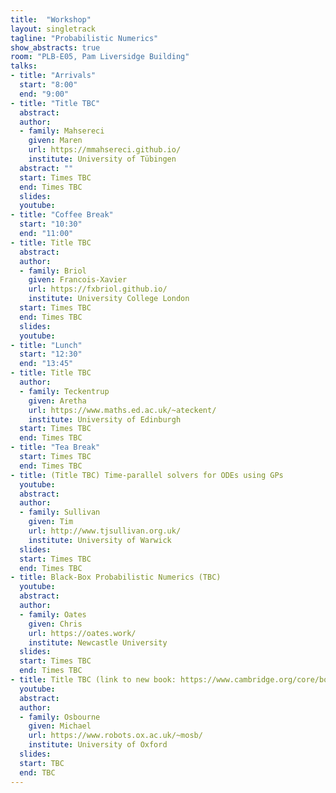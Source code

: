 ```yaml
---
title:  "Workshop"
layout: singletrack
tagline: "Probabilistic Numerics"
show_abstracts: true
room: "PLB-E05, Pam Liversidge Building"
talks:
- title: "Arrivals"
  start: "8:00"
  end: "9:00"
- title: "Title TBC"
  abstract:
  author:
  - family: Mahsereci
    given: Maren
    url: https://mmahsereci.github.io/
    institute: University of Tübingen
  abstract: ""
  start: Times TBC
  end: Times TBC
  slides: 
  youtube: 
- title: "Coffee Break"
  start: "10:30"
  end: "11:00"
- title: Title TBC
  abstract:
  author:
  - family: Briol
    given: Francois-Xavier
    url: https://fxbriol.github.io/
    institute: University College London
  start: Times TBC
  end: Times TBC
  slides: 
  youtube: 
- title: "Lunch"
  start: "12:30"
  end: "13:45"
- title: Title TBC
  author:
  - family: Teckentrup
    given: Aretha
    url: https://www.maths.ed.ac.uk/~ateckent/
    institute: University of Edinburgh
  start: Times TBC
  end: Times TBC
- title: "Tea Break"
  start: Times TBC
  end: Times TBC
- title: (Title TBC) Time-parallel solvers for ODEs using GPs
  youtube: 
  abstract:
  author:
  - family: Sullivan
    given: Tim
    url: http://www.tjsullivan.org.uk/
    institute: University of Warwick
  slides: 
  start: Times TBC
  end: Times TBC
- title: Black-Box Probabilistic Numerics (TBC)
  youtube: 
  abstract:
  author:
  - family: Oates 
    given: Chris
    url: https://oates.work/
    institute: Newcastle University
  slides: 
  start: Times TBC
  end: Times TBC  
- title: Title TBC (link to new book: https://www.cambridge.org/core/books/probabilistic-numerics/0EBFF0B15E2481099F6EED1F62EE1ABE on PN!)
  youtube: 
  abstract:
  author:
  - family: Osbourne
    given: Michael 
    url: https://www.robots.ox.ac.uk/~mosb/
    institute: University of Oxford
  slides: 
  start: TBC
  end: TBC    
---
```


